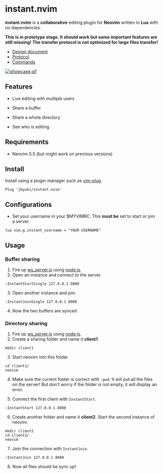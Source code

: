instant.nvim
============

**instant.nvim** is a **collaborative** editing plugin for **Neovim** written in **Lua** with no dependencies.

**This is in prototype stage. It should work but some important features are still missing!**
**The transfer protocol is not optimized for large files transfer!**

* [Design document](docs/design.md)
* [Protocol](docs/protocol.md)
* [Commands](docs/commands.md)

[![showcase.gif](https://i.postimg.cc/d3rcgL4K/showcase.gif)](https://postimg.cc/ZvbQdYGf)

Features
--------

* Live editing with multiple users

* Share a buffer

* Share a whole directory

* See who is editing

Requirements
------------

* Neovim 0.5 (but might work on previous versions)

Install
-------

Install using a plugin manager such as [vim-plug](https://github.com/junegunn/vim-plug).

```
Plug 'jbyuki/instant.nvim'
```

Configurations
--------------

* Set your username in your $MYVIMRC. This **must be** set to start or join a server.

```
lua vim.g.instant_username = "YOUR USERNAME"
```

Usage
-----

### Buffer sharing

1. Fire up [ws_server.js](server/ws_server.js) using [node.js](https://nodejs.org/en/).
2. Open an instance and connect to the server.
```
:InstantStartSingle 127.0.0.1 8080
```
3. Open another instance and join.
```
:InstantJoinSingle 127.0.0.1 8080
```
4. Now the two buffers are synced

### Directory sharing

1. Fire up [ws_server.js](server/ws_server.js) using [node.js](https://nodejs.org/en/).
2. Create a sharing folder and name it **client1**.
```
mkdir client1
```
3. Start neovim into this folder.
```
cd client1/
neovim
```
4. Make sure the current folder is correct with `:pwd`. It will put all the files on the server! But don't worry if the folder is not empty, it will display an error.

5. Connect the first client with `InstantStart`.
```
:InstantStart 127.0.0.1 8080
```

6. Create another folder and name it **client2**. Start the second instance of neovim.
```
mkdir client2
cd client2/
neovim
```

7. Join the connection with `InstantJoin`.
```
:InstantJoin 127.0.0.1 8080
```

8. Now all files should be sync up!
